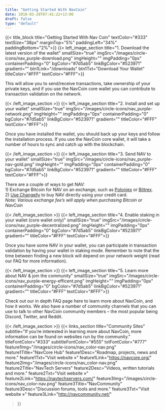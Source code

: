 ```yaml
---
title: "Getting Started With NavCoin"
date: 2018-03-20T07:41:22+13:00
draft: false
type: "default"
---
```

{{< title_block
    title="Getting Started With Nav Coin"
    textColor="#333"
    textSize="38px"
    marginTop="5%"
    paddingLeft="34%"
    paddingBottom="2%">}}
{{< left_image_section
    title="1. Download the latest version of the wallet"
    smallSize="true"
    imgSrc="/images/circle-icons/nav_purple-download.png"
    imgHeight=""
    imgPadding="0px"
    containerPadding="0"
    bgColor="#7d5ab5"
    linkBgColor="#523971"
    gradient=""
    btn1Link="/downloads"
    btn1Txt="Download Your Wallet"
    titleColor="#FFF"
    textColor="#FFF">}}
    <p>This will allow you to send/receive transactions, take ownership of your private keys, and if you use the NavCoin core wallet you can contribute to transaction validation on the network.</p>
{{< /left_image_section >}}
{{< left_image_section
    title="2. Install and set up your wallet"
    smallSize="true"
    imgSrc="/images/circle-icons/nav_purple-network.png"
    imgHeight=""
    imgPadding="0px"
    containerPadding="0"
    bgColor="#7d5ab5"
    linkBgColor="#523971"
    gradient=""
    titleColor="#FFF"
    textColor="#FFF">}}
    <p>Once you have installed the wallet, you should back up your keys and follow the installation process. If you use the NavCoin core wallet, it will take a number of hours to sync and catch up with the blockchain.</p>
{{< /left_image_section >}}
{{< left_image_section
    title="3. Send NAV to your wallet"
    smallSize="true"
    imgSrc="/images/circle-icons/nav_purple-nav-gold.png"
    imgHeight=""
    imgPadding="0px"
    containerPadding="0"
    bgColor="#7d5ab5"
    linkBgColor="#523971"
    gradient=""
    titleColor="#FFF"
    textColor="#FFF">}}
    <p>There are a couple of ways to get NAV:<br>
    1) Exchange Bitcoin for NAV on an exchange, such as <a href="https://poloniex.com/exchange#btc_nav" class="white-txt-underline">Poloniex</a> or <a href="https://bittrex.com/Market/Index?MarketName=BTC-nav" class="white-txt-underline">Bittrex</a>.<br>
    2) <a href="http://navcoin.org/buy-nav/" class="white-txt-underline">Use Changelly</a> to buy NAV directly using your credit card.<br>
    <i>Note: Various exchange fee’s will apply when purchasing Bitcoin or NavCoin</i></p>
{{< /left_image_section >}}
{{< left_image_section
    title="4. Enable staking in your wallet (core wallet only)"
    smallSize="true"
    imgSrc="/images/circle-icons/nav_purple-decentralized.png"
    imgHeight=""
    imgPadding="0px"
    containerPadding="0"
    bgColor="#7d5ab5"
    linkBgColor="#523971"
    gradient=""
    titleColor="#FFF"
    textColor="#FFF">}}
    <p>Once you have some NAV in your wallet, you can participate in transaction validation by having your wallet in staking mode. Remember to note that the time between finding a new block will depend on your network weight (read our FAQ for more information).</p>
{{< /left_image_section >}}
{{< left_image_section
    title="5. Learn more about NAV & join the community"
    smallSize="true"
    imgSrc="/images/circle-icons/nav_purple-energy-efficent.png"
    imgHeight=""
    imgPadding="0px"
    containerPadding="0"
    bgColor="#7d5ab5"
    linkBgColor="#523971"
    gradient=""
    titleColor="#FFF"
    textColor="#FFF">}}
    <p>Check out our in depth FAQ page here to learn more about NavCoin, and how it works.
    We also have a number of community channels that you can use to talk to other NavCoin community members – the most popular being Discord, Twitter, and Reddit.</p>
{{< /left_image_section >}}
{{< links_section
title="Community Sites"
subtitle="If you’re interested in learning more about NavCoin, more information can be found on websites run by the community."
titleFontColor="#333"
subtitleFontColor="#555"
txtFontColor="#777"
feature1Img="/images/circle-icons/nav_color-nav.png"
feature1Title="NavCore Hub"
feature1Desc="Roadmap, projects, news and more."
feature1Txt="Visit website »"
feature1Link="https://navcore.org/"
feature2Img="/images/circle-icons/nav_color-nav.png"
feature2Title="NavTech Servers"
feature2Desc="Videos, written tutorials and more."
feature2Txt="Visit website »"
feature2Link="https://navtechservers.com/"
feature3Img="/images/circle-icons/nav_color-nav.png"
feature3Title="NavCommunity"
feature3Desc="Discussion forums, tools and more."
feature3Txt="Visit website »"
feature3Link="http://navcommunity.net/"
>}}